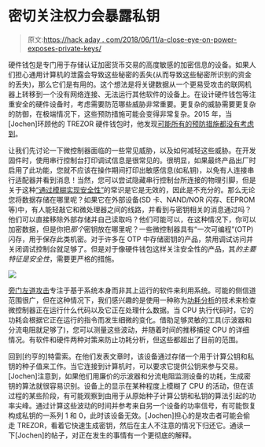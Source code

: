 # 密切关注权力会暴露私钥

> 原文:[https://hack aday . com/2018/06/11/a-close-eye-on-power-exposes-private-keys/](https://hackaday.com/2018/06/11/a-close-eye-on-power-exposes-private-keys/)

硬件钱包是专门用于存储认证加密货币交易的高度敏感的加密信息的设备。如果人们担心通用计算机的泄露会导致这些秘密的丢失(从而导致这些秘密所识别的资金的丢失)，那么它们是有用的。这个想法是将关键数据从一个更易受攻击的联网机器上转移到一个没有网络连接、无法运行其他软件的设备上。在设计硬件钱包等注重安全的硬件设备时，考虑需要防范哪些威胁非常重要。更复杂的威胁需要更复杂的防御，在极端情况下，这些预防措施可能会变得非常复杂。2015 年，当[Jochen]环顾他的 TREZOR 硬件钱包时，他发现[可能所有的预防措施都没有考虑到](https://jochen-hoenicke.de/trezor-power-analysis/)。

让我们先讨论一下微控制器面临的一些常见威胁，以及如何减轻这些威胁。在开发固件时，使用串行控制台打印调试信息是很常见的。很明显，如果最终产品出厂时启用了此功能，您就不应该在操作期间打印出敏感信息(如私钥)，以免有人连接串行适配器并看到消息！当然，您可以尝试隐藏串行控制台所连接的物理引脚，但是关于这种[“通过模糊实现安全性”](https://en.wikipedia.org/wiki/Security_through_obscurity)的常识是它是无效的，因此是不充分的。那么无论您将数据存储在哪里呢？如果它在外部设备(SD 卡、NAND/NOR 闪存、EEPROM 等)中，有人能轻敲它和微处理器之间的线路，并看到与密钥相关的消息通过吗？他们可以直接移除外部存储并自己读取吗？他们可能可以，在这种情况下，你可以加密数据，但是你把*那个*密钥放在哪里呢？一些微控制器具有“一次可编程”(OTP)闪存，用于保存此类机密。对于许多在 OTP 中存储密钥的产品，禁用调试访问并关闭调试控制台就足够了。但是对于像硬件钱包这样关注安全性的产品，其*的主要特征是安全性*，需要更严格的措施。

![](../Images/0d37f2fe8dedd597f97379e222eee17d.png)

[旁门左道攻击](https://en.wikipedia.org/wiki/Side-channel_attack)专注于基于系统本身而非其上运行的软件来利用系统。可能的侧信道范围很广，但在这种情况下，我们感兴趣的是使用一种称为[功耗分析](https://en.wikipedia.org/wiki/Power_analysis)的技术来检查微控制器正在运行什么代码以及它正在处理什么数据。当 CPU 执行代码时，它的功耗会根据它正在运行的指令而发生细微的变化。借助足够灵敏的工具(示波器和分流电阻就足够了)，您可以测量这些波动，并随着时间的推移捕捉 CPU 的详细情况。有软件和硬件两种对策来防止功耗分析，但这些都超出了目前的范围。

回到[约亨的]特雷索。在他们发表文章时，该设备通过存储一个用于计算公钥和私钥的种子值来工作。当它连接到计算机时，可以要求它提供公钥来参与交易。[Jochen]注意到，如果他们用廉价的示波器和分流电阻监测设备的功耗，生成密钥的算法就很容易识别。设备上的显示在某种程度上模糊了 CPU 的活动，但在该过程的某些阶段，有可能观察到由用于从原始种子计算公钥和私钥的算法引起的功率尖峰。通过计算这些波动的时间并参考来自另一个设备的功率信号，有可能恢复构成私钥的一系列 1 和 0，此时该设备无效。[Jochen]担心的是攻击者可能会偷走 TREZOR，看着它快速生成密钥，然后在主人不注意的情况下归还它。通读一下[Jochen]的帖子，对正在发生的事情有一个更彻底的解释。